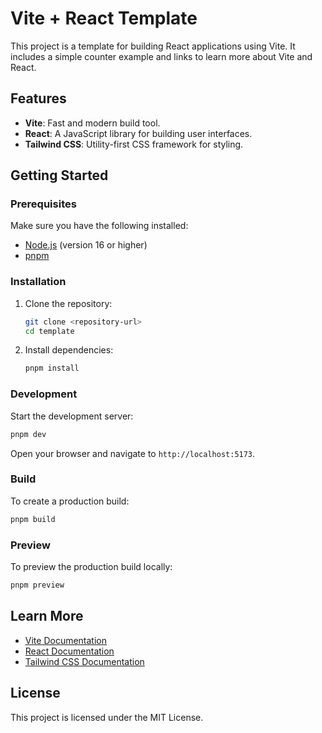 # Vite + React Template

This project is a template for building React applications using Vite. It includes a simple counter example and links to learn more about Vite and React.

## Features

- **Vite**: Fast and modern build tool.
- **React**: A JavaScript library for building user interfaces.
- **Tailwind CSS**: Utility-first CSS framework for styling.

## Getting Started

### Prerequisites

Make sure you have the following installed:

- [Node.js](https://nodejs.org/) (version 16 or higher)
- [pnpm](https://pnpm.io/)

### Installation

1. Clone the repository:

   ```bash
   git clone <repository-url>
   cd template
   ```

2. Install dependencies:

   ```bash
   pnpm install
   ```

### Development

Start the development server:

```bash
pnpm dev
```

Open your browser and navigate to `http://localhost:5173`.

### Build

To create a production build:

```bash
pnpm build
```

### Preview

To preview the production build locally:

```bash
pnpm preview
```

## Learn More

- [Vite Documentation](https://vite.dev)
- [React Documentation](https://react.dev)
- [Tailwind CSS Documentation](https://tailwindcss.com)

## License

This project is licensed under the MIT License.
